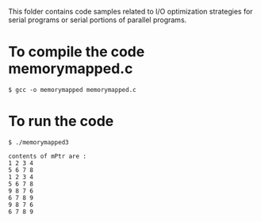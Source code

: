 This folder contains code samples related to I/O optimization strategies for serial programs or serial portions of parallel programs.

# To compile the code memorymapped.c
```
$ gcc -o memorymapped memorymapped.c
```

# To run the code
```
$ ./memorymapped3

contents of mPtr are :
1 2 3 4
5 6 7 8
1 2 3 4
5 6 7 8
9 8 7 6
6 7 8 9
9 8 7 6
6 7 8 9
```
